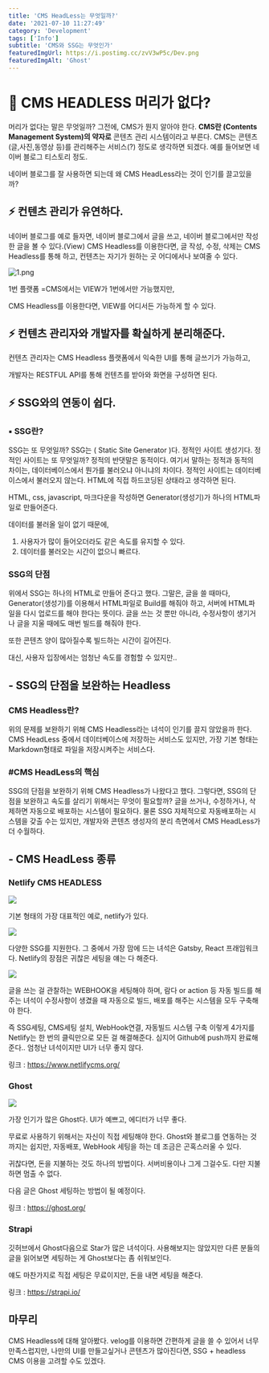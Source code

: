 ```yaml
---
title: 'CMS HeadLess는 무엇일까?'
date: '2021-07-10 11:27:49'
category: 'Development'
tags: ['Info']
subtitle: 'CMS와 SSG는 무엇인가'
featuredImgUrl: https://i.postimg.cc/zvV3wP5c/Dev.png
featuredImgAlt: 'Ghost'
---
```


# 🚀 CMS HEADLESS 머리가 없다?

머리가 없다는 말은 무엇일까? 그전에, CMS가 뭔지 알아야 한다.
**CMS란 (Contents Management System)의 약자로** 콘텐츠 관리 시스템이라고 부른다.
CMS는 콘텐츠(글,사진,동영상 등)를 관리해주는 서비스(?) 정도로 생각하면 되겠다. 예를 들어보면 네이버 블로그 티스토리 정도.

네이버 블로그를 잘 사용하면 되는데 왜 CMS HeadLess라는 것이 인기를 끌고있을까?

## ⚡ 컨텐츠 관리가 유연하다.

네이버 블로그를 예로 들자면, 네이버 블로그에서 글을 쓰고, 네이버 블로그에서만 작성한 글을 볼 수 있다.(View)
CMS Headless를 이용한다면, 글 작성, 수정, 삭제는 CMS Headless를 통해 하고, 컨텐츠는 자기가 원하는 곳 어디에서나 보여줄 수 있다.

![1.png](https://i.postimg.cc/x80nKVjD/1.png)

1번 플랫폼 =CMS에서는 VIEW가 1번에서만 가능했지만,

CMS Headless를 이용한다면, VIEW를 어디서든 가능하게 할 수 있다.

## ⚡ 컨텐츠 관리자와 개발자를 확실하게 분리해준다.

컨텐츠 관리자는 CMS Headless 플랫폼에서
익숙한 UI를 통해 글쓰기가 가능하고,

개발자는 RESTFUL API를 통해 컨텐츠를 받아와 화면을 구성하면 된다.

## ⚡ SSG와의 연동이 쉽다.

### ▪ SSG란?

SSG는 또 무엇일까? SSG는 ( Static Site Generator )다.
정적인 사이트 생성기다.
정적인 사이트는 또 무엇일까? 정적의 반댓말은 동적이다.
여기서 말하는 정적과 동적의 차이는,
데이터베이스에서 뭔가를 불러오냐 아니냐의 차이다.
정적인 사이트는 데이터베이스에서 불러오지 않는다.
HTML에 직접 하드코딩된 상태라고 생각하면 된다.

HTML, css, javascript, 마크다운을 작성하면 Generator(생성기)가
하나의 HTML파일로 만들어준다.

데이터를 불러올 일이 없기 때문에,

1. 사용자가 많이 들어오더라도 같은 속도를 유지할 수 있다.
2. 데이터를 불러오는 시간이 없으니 빠르다.

### SSG의 단점

위에서 SSG는 하나의 HTML로 만들어 준다고 했다.
그말은, 글을 쓸 때마다, Generator(생성기)를 이용해서
HTML파일로 Build를 해줘야 하고, 서버에 HTML파일을 다시 업로드를 해야 한다는 뜻이다. 글을 쓰는 것 뿐만 아니라, 수정사항이 생기거나 글을 지울 때에도 매번 빌드를 해줘야 한다.

또한 콘텐츠 양이 많아질수록 빌드하는 시간이 길어진다.

대신, 사용자 입장에서는 엄청난 속도를 경험할 수 있지만..

## - SSG의 단점을 보완하는 Headless

### CMS Headless란?

위의 문제를 보완하기 위해 CMS Headless라는 녀석이 인기를 끌지 않았을까 한다. CMS HeadLess 중에서 데이터베이스에 저장하는 서비스도 있지만, 가장 기본 형태는 Markdown형태로 파일을 저장시켜주는 서비스다.

### #CMS HeadLess의 핵심

SSG의 단점을 보완하기 위해 CMS Headless가 나왔다고 했다.
그렇다면, SSG의 단점을 보완하고 속도를 살리기 위해서는 무엇이 필요할까? 글을 쓰거나, 수정하거나, 삭제하면 자동으로 배포하는 시스템이 필요하다. 물론 SSG 자체적으로 자동배포하는 시스템을 갖출 수는 있지만, 개발자와 콘텐츠 생성자의 분리 측면에서 CMS HeadLess가 더 수월하다.

## - CMS HeadLess 종류

### Netlify CMS HEADLESS

![](https://images.velog.io/images/beardfriend/post/82b0fd91-871e-4767-a83b-8f860e988fbf/image.png)

기본 형태의 가장 대표적인 예로, netlify가 있다.

![](https://images.velog.io/images/beardfriend/post/a6ab0883-6425-4be1-a783-59b5f2c11eb4/image.png)

다양한 SSG를 지원한다. 그 중에서 가장 맘에 드는 녀석은 Gatsby, React 프래임워크다. Netlify의 장점은 귀찮은 세팅을 얘는 다 해준다.

![](https://images.velog.io/images/beardfriend/post/305e67c3-7202-4b73-8f4a-b75ad7561aa1/image.png)

글을 쓰는 걸 관찰하는 WEBHOOK을 세팅해야 하며,
람다 or action 등 자동 빌드를 해주는 녀석이
수정사항이 생겼을 때
자동으로 빌드, 배포를 해주는 시스템을 모두 구축해야 한다.

즉 SSG세팅, CMS세팅 설치, WebHook연결, 자동빌드 시스템 구축
이렇게 4가지를 Netlify는 한 번의 클릭만으로 모든 걸 해결해준다.
심지어 Github에 push까지 완료해준다..
엄청난 녀석이지만 UI가 너무 좋지 않다.

링크 : https://www.netlifycms.org/

### Ghost

![](https://images.velog.io/images/beardfriend/post/c3851ea1-919d-4849-9b8b-4220a50f724c/image.png)

가장 인기가 많은 Ghost다.
UI가 예쁘고, 에디터가 너무 좋다.

무료로 사용하기 위해서는 자신이 직접 세팅해야 한다.
Ghost와 블로그를 연동하는 것까지는 쉽지만,
자동배포, WebHook 세팅을 하는 데 조금은 곤혹스러울 수 있다.

귀찮다면, 돈을 지불하는 것도 하나의 방법이다.
서버비용이나 그게 그걸수도.
다만 지불하면 멈출 수 없다.

다음 글은 Ghost 세팅하는 방법이 될 예정이다.

링크 : https://ghost.org/

### Strapi

깃허브에서 Ghost다음으로 Star가 많은 녀석이다.
사용해보지는 않았지만 다른 분들의 글을 읽어보면
세팅하는 게 Ghost보다는 좀 쉬워보인다.

얘도 마찬가지로 직접 세팅은 무료이지만,
돈을 내면 세팅을 해준다.

링크 : https://strapi.io/

## 마무리

CMS Headless에 대해 알아봤다.
velog를 이용하면 간편하게 글을 쓸 수 있어서 너무 만족스럽지만,
나만의 UI를 만들고싶거나 콘텐츠가 많아진다면,
SSG + headless CMS 이용을 고려할 수도 있겠다.
